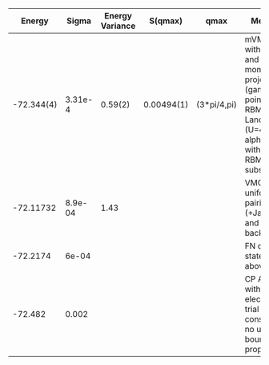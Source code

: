 |       Energy    |  Sigma          | Energy Variance  |  S(qmax)          | qmax             |  Method                                                                         | Data repository   |
| ----------------| ----------------| -----------------| ----------------| -----------------| --------------------------------------------------------------------------------| ------------------|
|    -72.344(4)     |   3.31e-4       | 0.59(2)         | 0.00494(1)          | (3*pi/4,pi)        | mVMC with SU(2) and momentum projections (gamma point) + RBM + Lanczos, (U=4),  alpha = 8  with 1x1 RBM subspace     |  |
|    -72.11732      |   8.9e-04       | 1.43            |               |               |   VMC with uniform pairing (+Jastrow and backflow)  |  | 
|    -72.2174       |     6e-04       |                 |               |               |   FN on the state above                             |  |
|    -72.482        |   0.002         |                 |               |               |   CP AFQMC with free-electron trial WF as constraint; no upper bound property|
